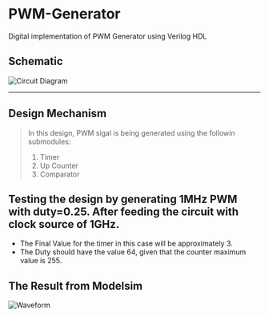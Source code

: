 # PWM-Generator
Digital implementation of PWM Generator using Verilog HDL

## Schematic
![Circuit Diagram](https://github.com/Moaz-Helmy/PWM-Generator-/blob/main/PWM.jpg)

---

## Design Mechanism
> In this design, PWM sigal is being generated using the followin submodules:
> 1. Timer
> 2. Up Counter
> 3. Comparator

## Testing the design by generating 1MHz PWM with duty=0.25. After feeding the circuit with clock source of 1GHz.
- The Final Value for the timer in this case will be approximately 3.
- The Duty should have the value 64, given that the counter maximum value is 255.

## The Result from Modelsim
![Waveform](https://github.com/Moaz-Helmy/PWM-Generator-/blob/main/Testing/Waveform/PWM.JPG)
